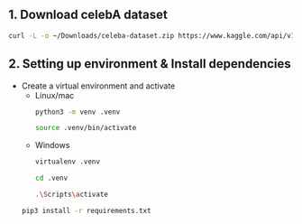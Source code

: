 ## 1. Download celebA dataset 
```bash
curl -L -o ~/Downloads/celeba-dataset.zip https://www.kaggle.com/api/v1/datasets/download/jessicali9530/celeba-dataset
```

## 2. Setting up environment & Install dependencies
- Create a virtual environment and activate
    - Linux/mac
      ```bash
      python3 -m venv .venv
      ```
      ```bash
      source .venv/bin/activate
      ```
    - Windows
      ```bash
      virtualenv .venv
      ```
      ```bash
      cd .venv
      ```
      ```bash
      .\Scripts\activate
      ```
  ```bash
  pip3 install -r requirements.txt
  ```
